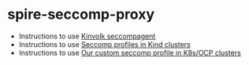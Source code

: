 # spire-seccomp-proxy

- Instructions to use [Kinvolk seccompagent](./docs/k8s-seccomp-notify.md)
- Instructions to use [Seccomp profiles in Kind clusters](./docs/k8s-seccomp-profile.md)
- Instructions to use [Our custom seccomp profile in K8s/OCP clusters](./docs/k8s-seccomp-spire.md)
